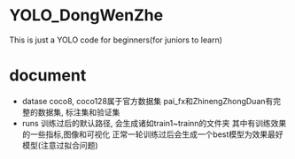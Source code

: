 # YOLO_DongWenZhe
This is just a YOLO code for beginners(for juniors to learn)

# document
- datase
  coco8, coco128属于官方数据集
  pai_fx和ZhinengZhongDuan有完整的数据集, 标注集和验证集
- runs
  训练过后的默认路径, 会生成诸如train1~trainn的文件夹
  其中有训练效果的一些指标,图像和可视化
  正常一轮训练过后会生成一个best模型为效果最好模型(注意过拟合问题)
